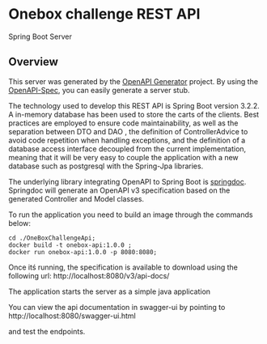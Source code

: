 # Onebox challenge REST API

Spring Boot Server

## Overview
This server was generated by the [OpenAPI Generator](https://openapi-generator.tech) project.
By using the [OpenAPI-Spec](https://openapis.org), you can easily generate a server stub.

The technology used to develop this REST API is Spring Boot version 3.2.2. A in-memory database has been used
to store the carts of the clients. Best practices are employed to ensure code maintainability, as well as the separation between DTO and DAO
, the definition of ControllerAdvice to avoid code repetition when handling exceptions, and the definition of a database access interface decoupled from the current implementation,
meaning that it will be very easy to couple the application
with a new database such as postgresql with the Spring-Jpa libraries.


The underlying library integrating OpenAPI to Spring Boot is [springdoc](https://springdoc.org).
Springdoc will generate an OpenAPI v3 specification based on the generated Controller and Model classes.

To run the application you need to build an image through the commands below:

```
cd ./OneBoxChallengeApi;
docker build -t onebox-api:1.0.0 ;
docker run onebox-api:1.0.0 -p 8080:8080;
```

Once itś running, the specification is available to download using the following url:
http://localhost:8080/v3/api-docs/

The application starts the server as a simple java application

You can view the api documentation in swagger-ui by pointing to
http://localhost:8080/swagger-ui.html

and test the endpoints.